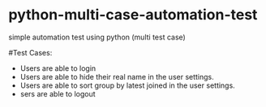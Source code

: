 # python-multi-case-automation-test
simple automation test using python (multi test case)

#Test Cases:
- Users are able to login
- Users are able to hide their real name in the user settings.
- Users are able to sort group by latest joined in the user settings.
- sers are able to logout 

